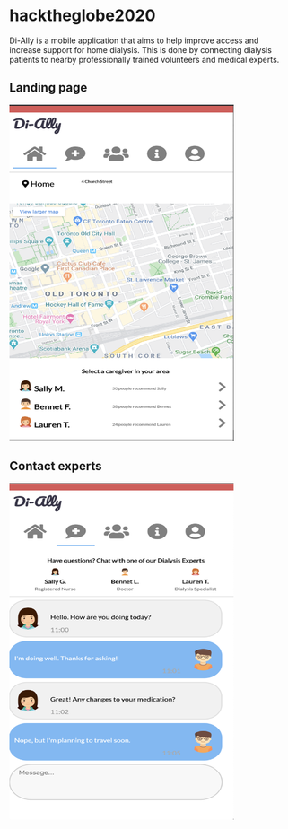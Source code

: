 # hacktheglobe2020

Di-Ally is a mobile application that aims to help improve access and increase support for home dialysis. This is done by connecting dialysis patients to nearby professionally trained volunteers and medical experts.

## Landing page

<img src="landing.png" width="400" height="600">


## Contact experts

<img src="experts.png" width="400" height="600">

